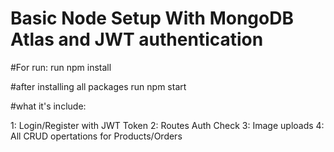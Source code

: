 # Basic Node Setup With MongoDB Atlas and JWT authentication

#For run:
run npm install

#after installing all packages run
npm start

#what it's include:

1: Login/Register with JWT Token
2: Routes Auth Check
3: Image uploads
4: All CRUD opertations for Products/Orders



